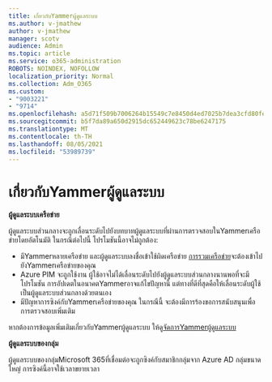 ```yaml
---
title: เกี่ยวกับYammerผู้ดูแลระบบ
ms.author: v-jmathew
author: v-jmathew
manager: scotv
audience: Admin
ms.topic: article
ms.service: o365-administration
ROBOTS: NOINDEX, NOFOLLOW
localization_priority: Normal
ms.collection: Adm_O365
ms.custom:
- "9003221"
- "9714"
ms.openlocfilehash: a5d71f509b7006264b15549c7e8450d4ed7025b7dea3cfd80fe6f0fdf50b0b9c
ms.sourcegitcommit: b5f7da89a650d2915dc652449623c78be6247175
ms.translationtype: MT
ms.contentlocale: th-TH
ms.lasthandoff: 08/05/2021
ms.locfileid: "53989739"
---
```

# <a name="about-yammer-admins"></a>เกี่ยวกับYammerผู้ดูแลระบบ

**ผู้ดูแลระบบเครือข่าย**

ผู้ดูแลระบบส่วนกลางจะถูกเลื่อนระดับไปยังบทบาทผู้ดูแลระบบที่ผ่านการตรวจสอบในYammerเครือข่ายโดยอัตโนมัติ ในกรณีต่อไปนี้ โปรโมชันนี้อาจไม่ถูกต้อง:

- มีYammerหลายเครือข่าย และผู้ดูแลระบบลงชื่อเข้าใช้ผิดเครือข่าย [การรวมเครือข่าย](https://docs.microsoft.com/yammer/configure-your-yammer-network/consolidate-multiple-yammer-networks)จะต้องเข้าไปยังYammerเครือข่ายของคุณ
- Azure PIM จะถูกใช้งาน ผู้ใช้อาจไม่ได้เลื่อนระดับไปยังผู้ดูแลระบบส่วนกลางนานพอที่จะมีโปรโมชัน การอัปเดตในอนาคตYammerอาจแก้ไขปัญหานี้ แต่ทางที่ดีที่สุดคือให้เลื่อนระดับผู้ใช้เป็นผู้ดูแลระบบส่วนกลางด้วยตนเอง
- มีปัญหาการซิงค์กับYammerเครือข่ายของคุณ ในกรณีนี้ จะต้องมีการร้องขอการสนับสนุนเพื่อการตรวจสอบเพิ่มเติม

หากต้องการข้อมูลเพิ่มเติมเกี่ยวกับYammerผู้ดูแลระบบ ให้ดู[จัดการYammerผู้ดูแลระบบ](https://docs.microsoft.com/yammer/manage-yammer-users/manage-yammer-admins)

**ผู้ดูแลระบบของกลุ่ม**

ผู้ดูแลระบบของกลุ่มMicrosoft 365ที่เชื่อมต่อจะถูกซิงค์กับสมาชิกกลุ่มจาก Azure AD กลุ่มขนาดใหญ่ การซิงค์นี้อาจใช้เวลาขยายเวลา
